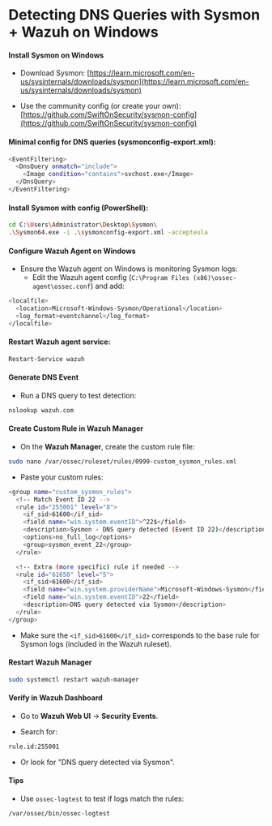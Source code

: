 # Detecting DNS Queries with Sysmon + Wazuh on Windows

#### Install Sysmon on Windows

- Download Sysmon: [https://learn.microsoft.com/en-us/sysinternals/downloads/sysmon](https://learn.microsoft.com/en-us/sysinternals/downloads/sysmon)

- Use the community config (or create your own): [https://github.com/SwiftOnSecurity/sysmon-config](https://github.com/SwiftOnSecurity/sysmon-config)

#### Minimal config for DNS queries (sysmonconfig-export.xml):

```sh
<EventFiltering>
  <DnsQuery onmatch="include">
    <Image condition="contains">svchost.exe</Image>
  </DnsQuery>
</EventFiltering>
```

#### Install Sysmon with config (PowerShell):

```sh
cd C:\Users\Administrator\Desktop\Sysmon\
.\Sysmon64.exe -i .\sysmonconfig-export.xml -accepteula
```

#### Configure Wazuh Agent on Windows

- Ensure the Wazuh agent on Windows is monitoring Sysmon logs:
  - Edit the Wazuh agent config (`C:\Program Files (x86)\ossec-agent\ossec.conf`) and add:

```sh
<localfile>
  <location>Microsoft-Windows-Sysmon/Operational</location>
  <log_format>eventchannel</log_format>
</localfile>
```

#### Restart Wazuh agent service:

```sh
Restart-Service wazuh
```

#### Generate DNS Event

- Run a DNS query to test detection:

```sh
nslookup wazuh.com
```

#### Create Custom Rule in Wazuh Manager

- On the **Wazuh Manager**, create the custom rule file:

```sh
sudo nano /var/ossec/ruleset/rules/0999-custom_sysmon_rules.xml
```

- Paste your custom rules:

```sh
<group name="custom_sysmon_rules">
  <!-- Match Event ID 22 -->
  <rule id="255001" level="8">
    <if_sid>61600</if_sid>
    <field name="win.system.eventID">^22$</field>
    <description>Sysmon - DNS query detected (Event ID 22)</description>
    <options>no_full_log</options>
    <group>sysmon_event_22</group>
  </rule>

  <!-- Extra (more specific) rule if needed -->
  <rule id="61650" level="5">
    <if_sid>61600</if_sid>
    <field name="win.system.providerName">Microsoft-Windows-Sysmon</field>
    <field name="win.system.eventID">22</field>
    <description>DNS query detected via Sysmon</description>
  </rule>
</group>
```

- Make sure the `<if_sid>61600</if_sid>` corresponds to the base rule for Sysmon logs (included in the Wazuh ruleset).

#### Restart Wazuh Manager

```sh
sudo systemctl restart wazuh-manager
```

#### Verify in Wazuh Dashboard

- Go to **Wazuh Web UI** -> **Security Events**.

- Search for:

```sh
rule.id:255001
```

- Or look for "DNS query detected via Sysmon".

#### Tips

- Use `ossec-logtest` to test if logs match the rules:

```sh
/var/ossec/bin/ossec-logtest
```
